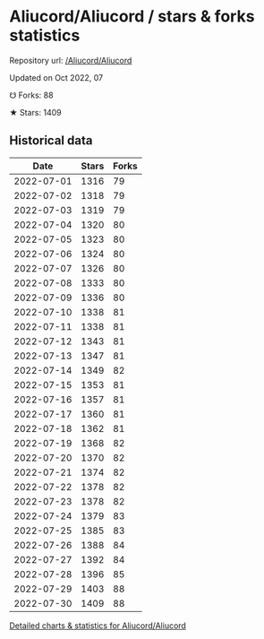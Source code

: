 # Aliucord/Aliucord / stars & forks statistics

Repository url: [/Aliucord/Aliucord](https://github.com/Aliucord/Aliucord)

Updated on Oct 2022, 07

☋ Forks: 88

★ Stars: 1409

## Historical data
| Date | Stars | Forks |
|------|-------|-------|
| 2022-07-01 | 1316 | 79 | 
| 2022-07-02 | 1318 | 79 | 
| 2022-07-03 | 1319 | 79 | 
| 2022-07-04 | 1320 | 80 | 
| 2022-07-05 | 1323 | 80 | 
| 2022-07-06 | 1324 | 80 | 
| 2022-07-07 | 1326 | 80 | 
| 2022-07-08 | 1333 | 80 | 
| 2022-07-09 | 1336 | 80 | 
| 2022-07-10 | 1338 | 81 | 
| 2022-07-11 | 1338 | 81 | 
| 2022-07-12 | 1343 | 81 | 
| 2022-07-13 | 1347 | 81 | 
| 2022-07-14 | 1349 | 82 | 
| 2022-07-15 | 1353 | 81 | 
| 2022-07-16 | 1357 | 81 | 
| 2022-07-17 | 1360 | 81 | 
| 2022-07-18 | 1362 | 81 | 
| 2022-07-19 | 1368 | 82 | 
| 2022-07-20 | 1370 | 82 | 
| 2022-07-21 | 1374 | 82 | 
| 2022-07-22 | 1378 | 82 | 
| 2022-07-23 | 1378 | 82 | 
| 2022-07-24 | 1379 | 83 | 
| 2022-07-25 | 1385 | 83 | 
| 2022-07-26 | 1388 | 84 | 
| 2022-07-27 | 1392 | 84 | 
| 2022-07-28 | 1396 | 85 | 
| 2022-07-29 | 1403 | 88 | 
| 2022-07-30 | 1409 | 88 | 


[Detailed charts & statistics for Aliucord/Aliucord](https://reviewgithub.com/rep/Aliucord/Aliucord)
